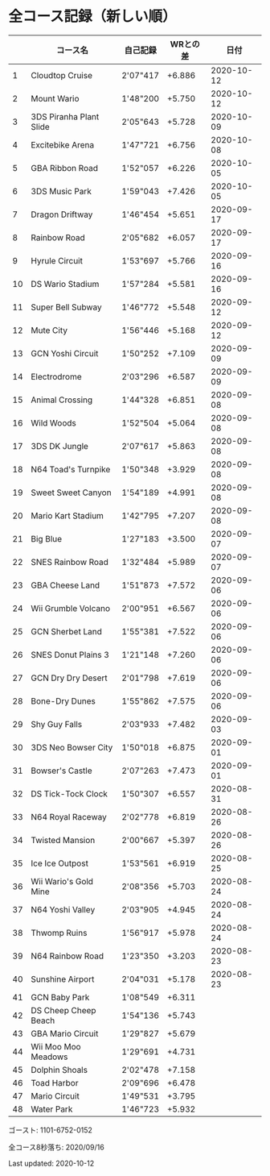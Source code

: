 # 全コース記録（新しい順）

||コース名|自己記録|WRとの差|日付
|--|--|--|--|--|
|1|Cloudtop Cruise|2'07"417|+6.886|2020-10-12|
|2|Mount Wario|1'48"200|+5.750|2020-10-12|
|3|3DS Piranha Plant Slide|2'05"643|+5.728|2020-10-09|
|4|Excitebike Arena|1'47"721|+6.756|2020-10-08|
|5|GBA Ribbon Road|1'52"057|+6.226|2020-10-05|
|6|3DS Music Park|1'59"043|+7.426|2020-10-05|
|7|Dragon Driftway|1'46"454|+5.651|2020-09-17|
|8|Rainbow Road|2'05"682|+6.057|2020-09-17|
|9|Hyrule Circuit|1'53"697|+5.766|2020-09-16|
|10|DS Wario Stadium|1'57"284|+5.581|2020-09-16|
|11|Super Bell Subway|1'46"772|+5.548|2020-09-12|
|12|Mute City|1'56"446|+5.168|2020-09-12|
|13|GCN Yoshi Circuit|1'50"252|+7.109|2020-09-09|
|14|Electrodrome|2'03"296|+6.587|2020-09-09|
|15|Animal Crossing|1'44"328|+6.851|2020-09-08|
|16|Wild Woods|1'52"504|+5.064|2020-09-08|
|17|3DS DK Jungle|2'07"617|+5.863|2020-09-08|
|18|N64 Toad's Turnpike|1'50"348|+3.929|2020-09-08|
|19|Sweet Sweet Canyon|1'54"189|+4.991|2020-09-08|
|20|Mario Kart Stadium|1'42"795|+7.207|2020-09-08|
|21|Big Blue|1'27"183|+3.500|2020-09-07|
|22|SNES Rainbow Road|1'32"484|+5.989|2020-09-07|
|23|GBA Cheese Land|1'51"873|+7.572|2020-09-06|
|24|Wii Grumble Volcano|2'00"951|+6.567|2020-09-06|
|25|GCN Sherbet Land|1'55"381|+7.522|2020-09-06|
|26|SNES Donut Plains 3|1'21"148|+7.260|2020-09-06|
|27|GCN Dry Dry Desert|2'01"798|+7.619|2020-09-06|
|28|Bone-Dry Dunes|1'55"862|+7.575|2020-09-06|
|29|Shy Guy Falls|2'03"933|+7.482|2020-09-03|
|30|3DS Neo Bowser City|1'50"018|+6.875|2020-09-01|
|31|Bowser's Castle|2'07"263|+7.473|2020-09-01|
|32|DS Tick-Tock Clock|1'50"307|+6.557|2020-08-31|
|33|N64 Royal Raceway|2'02"778|+6.819|2020-08-26|
|34|Twisted Mansion|2'00"667|+5.397|2020-08-26|
|35|Ice Ice Outpost|1'53"561|+6.919|2020-08-25|
|36|Wii Wario's Gold Mine|2'08"356|+5.703|2020-08-24|
|37|N64 Yoshi Valley|2'03"905|+4.945|2020-08-24|
|38|Thwomp Ruins|1'56"917|+5.978|2020-08-24|
|39|N64 Rainbow Road|1'23"350|+3.203|2020-08-23|
|40|Sunshine Airport|2'04"031|+5.178|2020-08-23|
|41|GCN Baby Park|1'08"549|+6.311||
|42|DS Cheep Cheep Beach|1'54"136|+5.743||
|43|GBA Mario Circuit|1'29"827|+5.679||
|44|Wii Moo Moo Meadows|1'29"691|+4.731||
|45|Dolphin Shoals|2'02"478|+7.158||
|46|Toad Harbor|2'09"696|+6.478||
|47|Mario Circuit|1'49"531|+3.795||
|48|Water Park|1'46"723|+5.932||

ゴースト: 1101-6752-0152

全コース8秒落ち: 2020/09/16

Last updated: 2020-10-12
